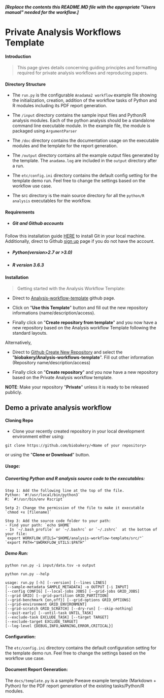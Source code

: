 ##### [Replace the contents this README.MD file with the appropriate "Users manual" needed for the workflow.]

# Private Analysis Workflows Template


#### Introduction
> This page gives details concerning guiding principles and formatting required for private analysis workflows and reproducing papers.


#### Directory Structure

- The `run.py` is the configurable `Anadama2 workflow` example file showing the initialization, creation, addition of the workflow tasks of Python and R modules including its PDF report generation.

- The `/input` directory contains the sample input files and Python/R analysis modules. Each of the python analysis should be a standalone command line executable module. In the example file, the module is packaged using `ArgumentParser`

- The `/doc` directory contains the documentation usage on the executable modules and the template for the report generation.

- The `/output` directory contains all the example output files generated by the template. The `anadama.log` are included in the `output` directory after a run.

- The `etc/config.ini` directory contains the default config setting for the template demo run. Feel free to change the settings based on the workflow use case.

- The src directory is the main source directory for all the `python/R analysis` executables for the workflow.



#### Requirements

- ##### Git and Github accounts

Follow this installation guide [HERE](https://git-scm.com/book/en/v2/Getting-Started-Installing-Git) to install Git in your local machine. Additionally, direct to Github [sign up](https://github.com/join?source=header-home) page if you do not have the account.

- ##### Python(version>2.7 or >3.0)

- ##### R version 3.6.3

#### Installation

> Getting started with the Analysis Workflow Template:

- Direct to [Analysis-workflow-template](https://github.com/biobakery/Analysis-workflows-template) github page.

- Click on "**Use this Template**" button and fill out the new repository informations (name/description/access).

- Finally click on "**Create repository from template**" and you now have a new repository based on the Analysis workflow Template following the standard layouts.


Alternatively,

- Direct to [Github Create New Repository](https://github.com/organizations/biobakery/repositories/new) and select the "**biobakery/Analysis-workflows-template**". Fill out other information (Repository name/description/access)

- Finally click on "**Create repository**" and you now have a new repository based on the Private Analysis workflow template.

  

**NOTE**: Make your repository "**Private**" unless it is ready to be released publicly.

  

##  Demo a private analysis workflow

  
####  Cloning Repo
  

- Clone your recently created repository in your local development environment either using:
```
git clone https://github.com/biobakery/<Name of your repository>
```
or using the "**Clone or Download**" button.

##### Usage:

##### Converting Python and R analysis source code to the executables:
```
Step 1: Add the following line at the top of the file.
Python: `#!/usr/local/bin/python3`
R: `#!/usr/bin/env Rscript`

Setp 2: Change the permission of the file to make it executable
`chmod +x [filename]`

Step 3: Add the source code folder to your path: 
- Find your path: `echo $HOME`
- In `~/.bash_profile` or `~/.bashrc` or `~/.zshrc`  at the bottom of your file: 
`export WORKFLOW_UTILS="$HOME/analysis-workflow-template/src/"`
`export PATH="$WORKFLOW_UTILS:$PATH"`
```

##### Demo Run:
```
python run.py -i input/data.tsv -o output
```
```python run.py --help```

```
usage: run.py [-h] [--version] [--lines LINES]
[--sample-metadata SAMPLE_METADATA] -o OUTPUT [-i INPUT]
[--config CONFIG] [--local-jobs JOBS] [--grid-jobs GRID_JOBS]
[--grid GRID] [--grid-partition GRID_PARTITION]
[--grid-benchmark {on,off}] [--grid-options GRID_OPTIONS]
[--grid-environment GRID_ENVIRONMENT]
[--grid-scratch GRID_SCRATCH] [--dry-run] [--skip-nothing]
[--quit-early] [--until-task UNTIL_TASK]
[--exclude-task EXCLUDE_TASK] [--target TARGET]
[--exclude-target EXCLUDE_TARGET]
[--log-level {DEBUG,INFO,WARNING,ERROR,CRITICAL}]
```
#### Configuration:

The `etc/config.ini` directory contains the default configuration setting for the template demo run. Feel free to change the settings based on the workflow use case.

  

#### Document Report Generation:

The `docs/template.py` is a sample Pweave example template (Markdown + Python) for the PDF report generation of the existing tasks/Python/R modules.